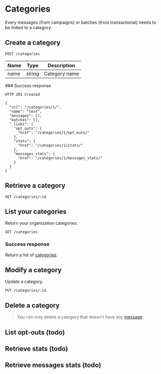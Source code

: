 # Categories

Every messages (from campaigns) or batches (from transactional) needs to be linked to a category.

## Create a category

`POST /categories`

| Name | Type     | Description   |
|------|----------|---------------|
| name | string   | Category name |

### Success response

`HTTP 201 Created`

    {
      "url": "/categories/1/",
      "name": "test",
      "messages": [],
      "batches": [],
      "_links": {
        "opt_outs": {
          "href": "/categories/1/opt_outs/"
        },
        "stats": {
          "href": "/categories/1/stats/"
        },
        "messages_stats": {
          "href": "/categories/1/messages_stats/"
        }
      }
    }

## Retrieve a category

`GET /categories/:id`

## List your categories

Return your organization categories.

`GET /categories`

### Success response

Return a list of [categories](#create-a-category).

## Modify a category

Update a category.

`PUT /categories/:id`

## Delete a category

> You can only delete a category that doesn't have any
> [message](messages.md).

## List opt-outs (todo)
## Retrieve stats (todo)
## Retrieve messages stats (todo)
